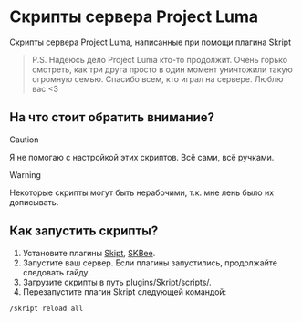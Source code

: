 # Скрипты сервера Project Luma
Скрипты сервера Project Luma, написанные при помощи плагина Skript

> P.S. Надеюсь дело Project Luma кто-то продолжит. Очень горько смотреть, как три друга просто в один момент уничтожили такую огромную семью. Спасибо всем, кто играл на сервере. Люблю вас <3

## На что стоит обратить внимание?
> [!CAUTION]
> Я не помогаю с настройкой этих скриптов. Всё сами, всё ручками.

> [!WARNING]
> Некоторые скрипты могут быть нерабочими, т.к. мне лень было их дописывать.

## Как запустить скрипты?
1. Установите плагины [Skipt](https://www.spigotmc.org/resources/skript.114544/), [SKBee](https://www.spigotmc.org/resources/skbee-skript-addon.75839/).
2. Запустите ваш сервер. Если плагины запустились, продолжайте следовать гайду.
3. Загрузите скрипты в путь plugins/Skript/scripts/.
4. Перезапустите плагин Skript следующей командой:
```
/skript reload all
```
